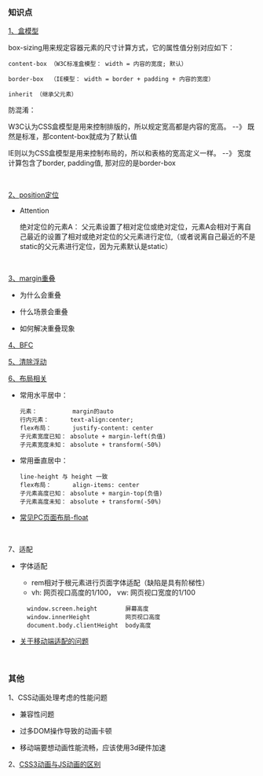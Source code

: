 ### 知识点

[1、盒模型](https://www.zhangxinxu.com/wordpress/2016/09/talking-about-css-margin-box/)
  
   
  box-sizing用来规定容器元素的尺寸计算方式，它的属性值分别对应如下：
  
    content-box （W3C标准盒模型： width = 内容的宽度; 默认）

    border-box  （IE模型： width = border + padding + 内容的宽度）

    inherit （继承父元素）
  
  防混淆：
  
  W3C认为CSS盒模型是用来控制排版的，所以规定宽高都是内容的宽高。 --》 既然是标准，那content-box就成为了默认值
  
  IE则以为CSS盒模型是用来控制布局的，所以和表格的宽高定义一样。  --》 宽度计算包含了border, padding值, 那对应的是border-box
  
<br/>

[2、position定位](https://www.ruanyifeng.com/blog/2019/11/css-position.html)

  * Attention
  
    绝对定位的元素A： 父元素设置了相对定位或绝对定位，元素A会相对于离自己最近的设置了相对或绝对定位的父元素进行定位,（或者说离自己最近的不是static的父元素进行定位，因为元素默认是static）

<br/>

[3、margin重叠](https://github.com/yang1212/collection-about/issues/17)

* 为什么会重叠

* 什么场景会重叠

* 如何解决重叠现象

[4、BFC](https://juejin.im/post/5a4dbe026fb9a0452207ebe6)

[5、清除浮动](https://github.com/YvetteLau/Step-By-Step/issues/32)

[6、布局相关](https://www.cnblogs.com/Tiboo/p/7617453.html)

  * 常用水平居中：

    ````
    元素：          margin的auto
    行内元素：      text-align:center;
    flex布局：      justify-content: center
    子元素宽度已知： absolute + margin-left(负值)
    子元素宽度未知： absolute + transform(-50%)
    ````
  
  * 常用垂直居中：
  
    ````
    line-height 与 height 一致
    flex布局：      align-items: center 
    子元素高度已知： absolute + margin-top(负值)
    子元素高度未知： absolute + transform(-50%)
    ````  

  * [常见PC页面布局-float](https://www.cnblogs.com/Tiboo/p/6817185.html)
  
<br/>

7、适配
  * 字体适配
    * rem相对于根元素进行页面字体适配（缺陷是具有阶梯性）
    * vh: 网页视口高度的1/100， vw: 网页视口宽度的1/100
    ````
      window.screen.height        屏幕高度
      window.innerHeight          网页视口高度
      document.body.clientHeight  body高度
    ````

  * [关于移动端适配的问题](https://www.cnblogs.com/Tiboo/p/12273842.html)

<br/>

### 其他

1、CSS动画处理考虑的性能问题

* 兼容性问题

* 过多DOM操作导致的动画卡顿

* 移动端要想动画性能流畅，应该使用3d硬件加速


2、[CSS3动画与JS动画的区别](https://www.cnblogs.com/shuaishuaidejun/p/7444711.html)

    
